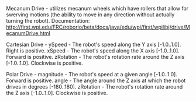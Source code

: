 Mecanum Drive - utilizes mecanum wheels which have rollers that allow for swerving motions (the ability to move in any direction without actually turning the robot).
Documentation: http://first.wpi.edu/FRC/roborio/beta/docs/java/edu/wpi/first/wpilibj/drive/MecanumDrive.html

Cartesian Drive - ySpeed - The robot's speed along the Y axis [-1.0..1.0]. Right is positive. xSpeed - The robot's speed along the X axis [-1.0..1.0]. Forward is positive. zRotation - The robot's rotation rate around the Z axis [-1.0..1.0]. Clockwise is positive.

Polar Drive - magnitude - The robot's speed at a given angle [-1.0..1.0]. Forward is positive. angle - The angle around the Z axis at which the robot drives in degrees [-180..180]. zRotation - The robot's rotation rate around the Z axis [-1.0..1.0]. Clockwise is positive.
